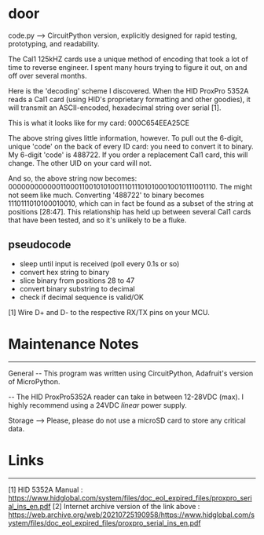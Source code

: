 # door 
code.py --> CircuitPython version, explicitly designed for rapid testing, prototyping, and readability. 

The Cal1 125kHZ cards use a unique method of encoding that took a lot of time to reverse engineer. I spent many hours trying to figure it out, on and off over several months. 

Here is the 'decoding' scheme I discovered.
When the HID ProxPro 5352A reads a Cal1 card (using HID's proprietary formatting and other goodies), it will transmit an ASCII-encoded, hexadecimal string over serial [1].

This is what it looks like for my card: 000C654EEA25CE

The above string gives little information, however. To pull out the 6-digit, unique 'code' on the back of every ID card: you need to convert it to binary. My 6-digit 'code' is 488722. If you order a replacement Cal1 card, this will change. The other UID on your card will not. 

And so, the above string now becomes: 00000000000011000110010101001110111010100010010111001110. The might not seem like much. Converting '488722' to binary becomes 1110111010100010010, which can in fact be found as a subset of the string at positions [28:47]. This relationship has held up between several Cal1 cards that have been tested, and so it's unlikely to be a fluke. 


pseudocode
----------------
- sleep until input is received (poll every 0.1s or so)
- convert hex string to binary
- slice binary from positions 28 to 47
- convert binary substring to decimal
- check if decimal sequence is valid/OK




[1] Wire D+ and D- to the respective RX/TX pins on your MCU. 


# Maintenance Notes
---------------------------
General
-- This program was written using CircuitPython, Adafruit's version of MicroPython. 

-- The HID ProxPro5352A reader can take in between 12-28VDC (max). I highly recommend using a 24VDC *linear* power supply. 


Storage
--> Please, please do not use a microSD card to store any critical data. 


# Links
-------
[1] HID 5352A Manual : https://www.hidglobal.com/system/files/doc_eol_expired_files/proxpro_serial_ins_en.pdf
[2] Internet archive version of the link above : https://web.archive.org/web/20210725190958/https://www.hidglobal.com/system/files/doc_eol_expired_files/proxpro_serial_ins_en.pdf
